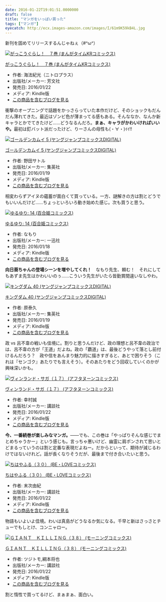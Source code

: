 ```yaml
---
date: 2016-01-22T19:01:51.0000000
draft: false
title: "マンガをいっぱい買った"
tags: ["マンガ"]
eyecatch: http://ecx.images-amazon.com/images/I/61m9K59kB4L.jpg
---
```

<p>新刊を固めてリリースするんじゃねぇ（#^ω^）　</p><p><div class="hatena-asin-detail"><a href="http://www.amazon.co.jp/exec/obidos/ASIN/B01ARO2B3M/bestylesnet-22/"><img src="http://ecx.images-amazon.com/images/I/61m9K59kB4L._SL160_.jpg" class="hatena-asin-detail-image" alt="がっこうぐらし！　７巻 (まんがタイムKRコミックス)" title="がっこうぐらし！　７巻 (まんがタイムKRコミックス)"></a><div class="hatena-asin-detail-info"><p class="hatena-asin-detail-title"><a href="http://www.amazon.co.jp/exec/obidos/ASIN/B01ARO2B3M/bestylesnet-22/">がっこうぐらし！　７巻 (まんがタイムKRコミックス)</a></p><ul><li><span class="hatena-asin-detail-label">作者:</span> 海法紀光（ニトロプラス）</li><li><span class="hatena-asin-detail-label">出版社/メーカー:</span> 芳文社</li><li><span class="hatena-asin-detail-label">発売日:</span> 2016/01/22</li><li><span class="hatena-asin-detail-label">メディア:</span> Kindle版</li><li><a href="http://d.hatena.ne.jp/asin/B01ARO2B3M/bestylesnet-22" target="_blank">この商品を含むブログを見る</a></li></ul></div><div class="hatena-asin-detail-foot"></div></div></p><p>衝撃のオープニングで話題をかっさらっていた本作だけど、そのショックもだんだん薄れてきた。最近はゾンビ色が薄まってる感もある。そんななか、なんか新キャラとかでてきたけど……どうなるんだろ。<b>まぁ、キャラがかわいければいいや。</b>最初は釘バット派だったけど、りーさんの母性も(・∀・)ｲｲ!!</p><p><div class="hatena-asin-detail"><a href="http://www.amazon.co.jp/exec/obidos/ASIN/B01ABUE0UE/bestylesnet-22/"><img src="http://ecx.images-amazon.com/images/I/614B9ChwUPL._SL160_.jpg" class="hatena-asin-detail-image" alt="ゴールデンカムイ 5 (ヤングジャンプコミックスDIGITAL)" title="ゴールデンカムイ 5 (ヤングジャンプコミックスDIGITAL)"></a><div class="hatena-asin-detail-info"><p class="hatena-asin-detail-title"><a href="http://www.amazon.co.jp/exec/obidos/ASIN/B01ABUE0UE/bestylesnet-22/">ゴールデンカムイ 5 (ヤングジャンプコミックスDIGITAL)</a></p><ul><li><span class="hatena-asin-detail-label">作者:</span> 野田サトル</li><li><span class="hatena-asin-detail-label">出版社/メーカー:</span> 集英社</li><li><span class="hatena-asin-detail-label">発売日:</span> 2016/01/19</li><li><span class="hatena-asin-detail-label">メディア:</span> Kindle版</li><li><a href="http://d.hatena.ne.jp/asin/B01ABUE0UE/bestylesnet-22" target="_blank">この商品を含むブログを見る</a></li></ul></div><div class="hatena-asin-detail-foot"></div></div></p><p>相変わらずアイヌの蘊蓄が面白くて買っている。一方、謎解きの方は割とどうでもいいんだけど……ちょっといろいろ動き始めた感じ。次も買うと思う。</p><p><div class="hatena-asin-detail"><a href="http://www.amazon.co.jp/exec/obidos/ASIN/B01AI1YWI6/bestylesnet-22/"><img src="http://ecx.images-amazon.com/images/I/51ZIXc2hjLL._SL160_.jpg" class="hatena-asin-detail-image" alt="ゆるゆり: 14 (百合姫コミックス)" title="ゆるゆり: 14 (百合姫コミックス)"></a><div class="hatena-asin-detail-info"><p class="hatena-asin-detail-title"><a href="http://www.amazon.co.jp/exec/obidos/ASIN/B01AI1YWI6/bestylesnet-22/">ゆるゆり: 14 (百合姫コミックス)</a></p><ul><li><span class="hatena-asin-detail-label">作者:</span> なもり</li><li><span class="hatena-asin-detail-label">出版社/メーカー:</span> 一迅社</li><li><span class="hatena-asin-detail-label">発売日:</span> 2016/01/18</li><li><span class="hatena-asin-detail-label">メディア:</span> Kindle版</li><li><a href="http://d.hatena.ne.jp/asin/B01AI1YWI6/bestylesnet-22" target="_blank">この商品を含むブログを見る</a></li></ul></div><div class="hatena-asin-detail-foot"></div></div></p><p><b>向日葵ちゃんの登場シーンを増やしてくれ！</b>　なもり先生、頼む！　それにしてもあずま先生はかわいいのぅ……こういう先生がいたら皆勤賞間違いなしやわ。</p><p><div class="hatena-asin-detail"><a href="http://www.amazon.co.jp/exec/obidos/ASIN/B017GVPSA2/bestylesnet-22/"><img src="http://ecx.images-amazon.com/images/I/61GswaJuFHL._SL160_.jpg" class="hatena-asin-detail-image" alt="キングダム 40 (ヤングジャンプコミックスDIGITAL)" title="キングダム 40 (ヤングジャンプコミックスDIGITAL)"></a><div class="hatena-asin-detail-info"><p class="hatena-asin-detail-title"><a href="http://www.amazon.co.jp/exec/obidos/ASIN/B017GVPSA2/bestylesnet-22/">キングダム 40 (ヤングジャンプコミックスDIGITAL)</a></p><ul><li><span class="hatena-asin-detail-label">作者:</span> 原泰久</li><li><span class="hatena-asin-detail-label">出版社/メーカー:</span> 集英社</li><li><span class="hatena-asin-detail-label">発売日:</span> 2016/01/19</li><li><span class="hatena-asin-detail-label">メディア:</span> Kindle版</li><li><a href="http://d.hatena.ne.jp/asin/B017GVPSA2/bestylesnet-22" target="_blank">この商品を含むブログを見る</a></li></ul></div><div class="hatena-asin-detail-foot"></div></div></p><p>政 vs 呂不韋の戦いも佳境に。割りと思うんだけど、政の理想と呂不韋の政治では、呂不韋の方が「王道」だよね。政の「覇道」は、最後どうやって落とし前付けるんだろう？　政や信をあんまり魅力的に描きすぎると、あとで困りそう（これは『センゴク』あたりでも言えそう）。そのあたりをどう回収していくのかが興味深いかも。</p><p><div class="hatena-asin-detail"><a href="http://www.amazon.co.jp/exec/obidos/ASIN/B01AHO8V5Y/bestylesnet-22/"><img src="http://ecx.images-amazon.com/images/I/61H8VmPRx-L._SL160_.jpg" class="hatena-asin-detail-image" alt="ヴィンランド・サガ（１７） (アフタヌーンコミックス)" title="ヴィンランド・サガ（１７） (アフタヌーンコミックス)"></a><div class="hatena-asin-detail-info"><p class="hatena-asin-detail-title"><a href="http://www.amazon.co.jp/exec/obidos/ASIN/B01AHO8V5Y/bestylesnet-22/">ヴィンランド・サガ（１７） (アフタヌーンコミックス)</a></p><ul><li><span class="hatena-asin-detail-label">作者:</span> 幸村誠</li><li><span class="hatena-asin-detail-label">出版社/メーカー:</span> 講談社</li><li><span class="hatena-asin-detail-label">発売日:</span> 2016/01/22</li><li><span class="hatena-asin-detail-label">メディア:</span> Kindle版</li><li><a href="http://d.hatena.ne.jp/asin/B01AHO8V5Y/bestylesnet-22" target="_blank">この商品を含むブログを見る</a></li></ul></div><div class="hatena-asin-detail-foot"></div></div></p><p><b>今、一番続巻が楽しみなマンガ。</b>――でも、この巻は「やっぱりそんな感じでまとめちゃうかー」という感じも。言っちゃ悪いけど、幽霊に肩ポンされて思いとどまるっていうのは割と定番な表現だよねー。だからといって、期待が減じるわけではないけれど。話が長くなりそうだが、最後まで付き合いたいと思う。</p><p><div class="hatena-asin-detail"><a href="http://www.amazon.co.jp/exec/obidos/ASIN/B01AHO8V7M/bestylesnet-22/"><img src="http://ecx.images-amazon.com/images/I/611SneDsdZL._SL160_.jpg" class="hatena-asin-detail-image" alt="ちはやふる（３０） (BE・LOVEコミックス)" title="ちはやふる（３０） (BE・LOVEコミックス)"></a><div class="hatena-asin-detail-info"><p class="hatena-asin-detail-title"><a href="http://www.amazon.co.jp/exec/obidos/ASIN/B01AHO8V7M/bestylesnet-22/">ちはやふる（３０） (BE・LOVEコミックス)</a></p><ul><li><span class="hatena-asin-detail-label">作者:</span> 末次由紀</li><li><span class="hatena-asin-detail-label">出版社/メーカー:</span> 講談社</li><li><span class="hatena-asin-detail-label">発売日:</span> 2016/01/22</li><li><span class="hatena-asin-detail-label">メディア:</span> Kindle版</li><li><a href="http://d.hatena.ne.jp/asin/B01AHO8V7M/bestylesnet-22" target="_blank">この商品を含むブログを見る</a></li></ul></div><div class="hatena-asin-detail-foot"></div></div></p><p>物語もいよいよ佳境。わいは真島がどうなるか気になる。千早と新はさっさとチューでもしとけ、コンニャロー。</p><p><div class="hatena-asin-detail"><a href="http://www.amazon.co.jp/exec/obidos/ASIN/B01AJGOCUS/bestylesnet-22/"><img src="http://ecx.images-amazon.com/images/I/61a9NqIzIwL._SL160_.jpg" class="hatena-asin-detail-image" alt="ＧＩＡＮＴ　ＫＩＬＬＩＮＧ（３８） (モーニングコミックス)" title="ＧＩＡＮＴ　ＫＩＬＬＩＮＧ（３８） (モーニングコミックス)"></a><div class="hatena-asin-detail-info"><p class="hatena-asin-detail-title"><a href="http://www.amazon.co.jp/exec/obidos/ASIN/B01AJGOCUS/bestylesnet-22/">ＧＩＡＮＴ　ＫＩＬＬＩＮＧ（３８） (モーニングコミックス)</a></p><ul><li><span class="hatena-asin-detail-label">作者:</span> ツジトモ,綱本将也</li><li><span class="hatena-asin-detail-label">出版社/メーカー:</span> 講談社</li><li><span class="hatena-asin-detail-label">発売日:</span> 2016/01/22</li><li><span class="hatena-asin-detail-label">メディア:</span> Kindle版</li><li><a href="http://d.hatena.ne.jp/asin/B01AJGOCUS/bestylesnet-22" target="_blank">この商品を含むブログを見る</a></li></ul></div><div class="hatena-asin-detail-foot"></div></div></p><p>割と惰性で買ってるけど、まぁまぁ、面白い。</p>
